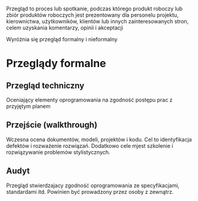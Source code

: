 Przegląd to proces lub spotkanie, podczas którego produkt roboczy lub zbiór produktów roboczych jest prezentowany dla personelu projektu, kierownictwa, użytkowników, klientów lub innych zainteresowanych stron, celem uzyskania komentarzy, opinii i akceptacji

Wyróżnia się przegląd formalny i nieformalny
# Przeglądy formalne
## Przegląd techniczny
Oceniający elementy oprogramowania na zgodność postępu prac  z przyjętym planem

## Przejście (walkthrough)
Wczesna ocena dokumentów, modeli, projektów i kodu. Cel to identyfikacja defektów i rozważenie rozwiązań. Dodatkowo cele mjest szkolenie i rozwiązywanie problemów stylistycznych.

## Audyt
Przegląd stwierdzajacy zgodność oprogramowania ze specyfikacjami, standardami itd. Powinien być prowadzony przez osoby z zewnątrz.